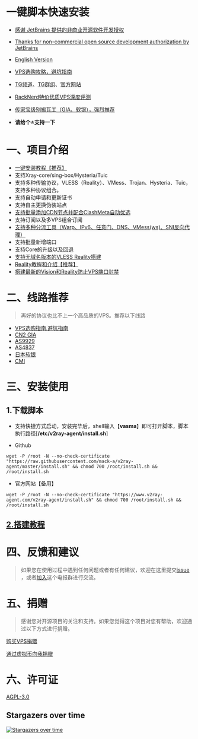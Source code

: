 #  一键脚本快速安装

- [感谢 JetBrains 提供的非商业开源软件开发授权](https://www.jetbrains.com/?from=v2ray-agent)
- [Thanks for non-commercial open source development authorization by JetBrains](https://www.jetbrains.com/?from=v2ray-agent)

- [English Version](https://github.com/mack-a/v2ray-agent/blob/master/documents/en/README_EN.md)
- [VPS选购攻略，避坑指南](https://www.v2ray-agent.com/archives/1679975663984)
- [TG频道](https://t.me/v2rayAgentChannel)、[TG群组](https://t.me/technologyshare)、[官方网站](https://www.v2ray-agent.com/)
- [RackNerd特价优质VPS深度评测](https://www.v2ray-agent.com/archives/1688973668640)
- [传家宝级别搬瓦工（GIA、软银），强烈推荐](https://bandwagonhost.com/aff.php?aff=64917&pid=94)

- **请给个⭐支持一下**

# 一、项目介绍

- [一键安装教程【推荐】](https://www.v2ray-agent.com/archives/1682491479771)
- 支持Xray-core/sing-box/Hysteria/Tuic
- 支持多种传输协议，VLESS（Reality）、VMess、Trojan、Hysteria、Tuic，支持多种协议组合。
- 支持自动申请和更新证书
- 支持自主更换伪装站点
- [支持批量添加CDN节点并配合ClashMeta自动优选](https://www.v2ray-agent.com/archives/1684858575649)
- 支持订阅以及多VPS组合订阅
- [支持多种分流工具（Warp、IPv6、任意门、DNS、VMess(ws)、SNI反向代理）](https://www.v2ray-agent.com/archives/ba-he-yi-jiao-ben-yu-ming-fen-liu-jiao-cheng)
- 支持批量新增端口
- 支持Core的升级以及回退
- [支持无域名版本的VLESS Reality搭建](https://www.v2ray-agent.com/archives/1680104902581)
- [Reality教程和介绍【推荐】](https://www.v2ray-agent.com/archives/1680104902581)
- [搭建最新的Vision和Reality防止VPS端口封禁](https://www.v2ray-agent.com/archives/1680104902581)

# 二、线路推荐

> 再好的协议也比不上一个高品质的VPS。推荐以下线路

- [VPS选购指南,避坑指南](https://www.v2ray-agent.com/archives/1679975663984)
- [CN2 GIA](https://www.v2ray-agent.com/tags/cn2-gia)
- [AS9929](https://www.v2ray-agent.com/tags/as9929)
- [AS4837](https://www.v2ray-agent.com/tags/as4837)
- [日本软银](https://www.v2ray-agent.com/tags/ruan-yin)
- [CMI](https://www.v2ray-agent.com/tags/cmi)

# 三、安装使用

## 1.下载脚本

- 支持快捷方式启动，安装完毕后，shell输入【**vasma**】即可打开脚本，脚本执行路径[**/etc/v2ray-agent/install.sh**]

- Github

```
wget -P /root -N --no-check-certificate "https://raw.githubusercontent.com/mack-a/v2ray-agent/master/install.sh" && chmod 700 /root/install.sh && /root/install.sh
```

- 官方网站【备用】

```
wget -P /root -N --no-check-certificate "https://www.v2ray-agent.com/v2ray-agent/install.sh" && chmod 700 /root/install.sh && /root/install.sh
```

## [2.搭建教程](https://www.v2ray-agent.com/archives/1682491479771)

# 四、反馈和建议

> 如果您在使用过程中遇到任何问题或者有任何建议，欢迎在这里提交[issue](https://github.com/mack-a/v2ray-agent/issues)
> ，或者[加入](https://t.me/technologyshare)这个电报群进行交流。

# 五、捐赠

> 感谢您对开源项目的关注和支持。如果您觉得这个项目对您有帮助，欢迎通过以下方式进行捐赠。

[购买VPS捐赠](https://www.v2ray-agent.com/categories/vps)

[通过虚拟币向我捐赠](https://www.v2ray-agent.com/1679123834836)

# 六、许可证

[AGPL-3.0](https://github.com/mack-a/v2ray-agent/blob/master/LICENSE)

## Stargazers over time

[![Stargazers over time](https://starchart.cc/mack-a/v2ray-agent.svg)](https://starchart.cc/mack-a/v2ray-agent)

